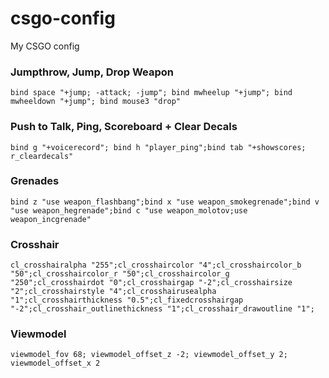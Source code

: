 # csgo-config
My CSGO config

### Jumpthrow, Jump, Drop Weapon
```
bind space "+jump; -attack; -jump"; bind mwheelup "+jump"; bind mwheeldown "+jump"; bind mouse3 "drop"
```

### Push to Talk, Ping, Scoreboard + Clear Decals
```
bind g "+voicerecord"; bind h "player_ping";bind tab "+showscores; r_cleardecals"
```

### Grenades
```
bind z "use weapon_flashbang";bind x "use weapon_smokegrenade";bind v "use weapon_hegrenade";bind c "use weapon_molotov;use weapon_incgrenade"
```

### Crosshair
```
cl_crosshairalpha "255";cl_crosshaircolor "4";cl_crosshaircolor_b "50";cl_crosshaircolor_r "50";cl_crosshaircolor_g "250";cl_crosshairdot "0";cl_crosshairgap "-2";cl_crosshairsize "2";cl_crosshairstyle "4";cl_crosshairusealpha "1";cl_crosshairthickness "0.5";cl_fixedcrosshairgap "-2";cl_crosshair_outlinethickness "1";cl_crosshair_drawoutline "1";
```

### Viewmodel
```
viewmodel_fov 68; viewmodel_offset_z -2; viewmodel_offset_y 2; viewmodel_offset_x 2
```
